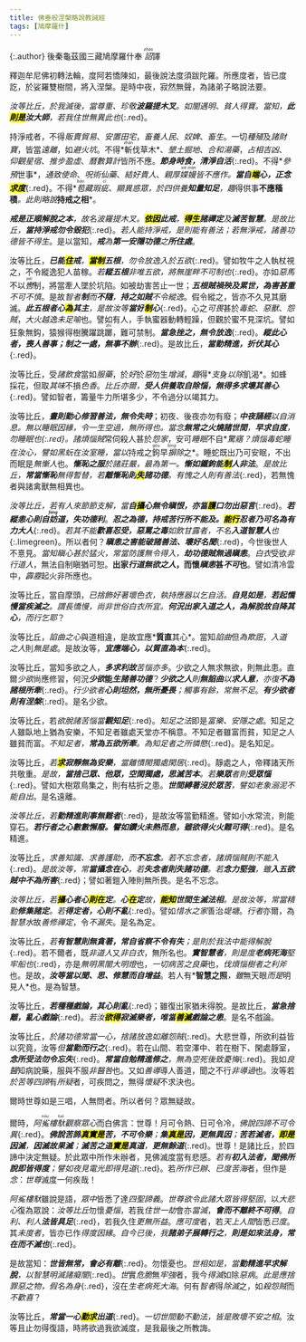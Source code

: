 ```yaml
---
title: 佛垂般涅槃略說教誡經
tags: [鳩摩羅什]
---
```


{:.author}
後秦龜茲國三藏鳩摩羅什奉 <dfn title="诏书。皇帝下达命令。"><ruby>詔<rt>zhào</rt></ruby></dfn>譯

釋迦牟尼佛初轉法輪，度阿若憍陳如，最後說法度須跋陀羅。所應度者，皆已度訖，於娑羅雙樹間，將入涅槃。是時中夜，寂然無聲，為諸弟子略說法要。

*汝等比丘，於我滅後，當尊重、珍敬<b>波羅提木叉</b>。如闇遇明、貧人得寶。當知，<b><i>此</i><mark>則是</mark><i>汝大師</i></b>，若我住世無異此也*{:.red}。

持淨戒者，不得*販賣貿易*、*安置田宅*，*畜養人民*、*奴婢*、*畜生*。一切*種殖*及*諸財寶*，皆當*遠離*，如*避火坑*。不得*<ruby>斬<rt>zhǎn</rt></ruby>伐草木*、*墾土掘地*、*合和湯藥*，*占相吉凶*、*仰觀星宿*、*<dfn title="推算天象历法。古人谓日月转运于天，犹如人之行步，可推算而知。">推步</dfn>盈虛*、*<dfn title="犹历法。观测天象以推算年时节候的方法。">曆數</dfn>算計*皆所不應。*<b>節身時食，清淨自活</b>*{:.red}。不得*<dfn title="预闻而参议其事；介入，参加。">參預</dfn>世事*，*通致使命*、*呪術仙藥*、*結好貴人*、*<dfn title="亲爱厚待。关系亲密。">親厚</dfn><dfn title="轻慢。"><ruby>媟<rt>xiè</rt>嫚<rt>màn</rt></ruby></dfn>*皆不應作。*<b>當自<mark>端</mark><i>心</i>，<i>正念</i><mark>求度</mark></b>*{:.red}。不得*<dfn title="裹藏；隐藏。"><ruby>苞<rt>bāo</rt></ruby>藏</dfn><dfn title="比喻人的过失或事物的缺点。">瑕<ruby>疵<rt>cī</rt></ruby></dfn>*、*顯異惑眾*，*於四供養<b>知量知足</b>*，*<dfn title="仅仅。">趣</dfn>得供事<b>不應稸積</b>*。此則略說*<b>持戒之相</b>*。

*<b><i>戒</i>是正順解脫之本</b>，故名波羅提木叉。<b><mark>依因</mark><i>此戒</i></b>，<b><mark>得生</mark><i>諸禪定</i></b>及<b><i>滅苦智慧</i></b>。是故比丘，<b>當持淨戒勿令毀犯</b>*{:.red}。*若人能持淨戒，是則能有善法；若無淨戒，諸善功德皆不得生*。是以當知，*<b>戒</b>為<b>第一安隱功德</b>之<b>所住處</b>*。

汝等比丘，*<b>已能<mark>住</mark><i>戒</i></b>，<b><mark>當制</mark><i>五根</i></b>，勿令放逸入於五欲*{:.red}。譬如牧牛之人執杖視之，不令縱逸犯人苗稼。*若<b>縱五根</b>非唯五欲，將無<dfn title="界限，边际。">崖畔</dfn>不可制也*{:.red}。亦如*惡馬*不以<dfn title="驾驭马的缰绳。"><ruby>轡<rt>pèi</rt></ruby></dfn>制，將當牽人墜於坑陷。如被劫害苦止一世；*<b>五根賊禍殃及累世，為害甚重</b>不可不慎*。是故*智者<b>制</b>而<b>不隨</b>，<b>持之如賊</b>不令縱逸*。假令縱之，皆亦不久見其磨滅。*<b>此五根者<i>心</i><mark>為</mark><i>其主</i></b>，是故汝等<b>當好<mark>制</mark><i>心</i></b>*{:.red}。心之*可畏*甚於*毒蛇*、*惡獸*、*怨賊*，*大火<dfn title="逃跑，逃窜。">越逸</dfn>*未*足喻*也。譬如有人，手執蜜器動轉輕躁，但觀於蜜不見深坑。譬如狂象無鈎，猿猴得樹騰躍跳<ruby>躑<rt>zhí</rt></ruby>，難可禁制。*<b>當急挫之，無令放逸</b>*{:.red}。*<b>縱此心者，喪人善事；制之一處，無事不辦</b>*{:.red}。是故比丘，*<b>當勤精進，折伏其心</b>*{:.red}。

汝等比丘，受*諸飲食*當如*服藥*，於*好*於*惡*勿生*增減*，<dfn title="仅仅。">趣</dfn>得*<dfn title="支撑，维持。应付。">支</dfn>身*以除*飢渴*。如蜂採花，但取*其味*不損*色香*。*比丘亦爾，<b>受人供養取自除惱，無得多求壞其善心</b>*{:.red}。譬如智者，籌量牛力所堪多少，不令過分以竭其力。

汝等比丘，*<b>晝則勤心修習善法，無令失時</b>*；初夜、後夜亦勿有廢；*<b>中夜誦經</b>*以自消息。*無以睡眠因緣，令一生空過，無所得也*。*當念<b>無常之火燒諸世間</b>，<b>早求自度</b>，勿睡眠也*{:.red}。諸*煩惱賊*常伺殺人甚於*怨家*，安可*睡眠*不自*<dfn title="受惊动而醒来。">驚寤</dfn>*？煩惱毒蛇睡在汝心，譬如黑蚖在汝室睡，當以*持戒之<ruby>鉤<rt>gōu</rt></ruby>早<dfn title="排除。"><ruby>摒<rt>bìng</rt></ruby>除</dfn>之*。睡蛇既出乃可安眠，不出而眠是*無慚人*也。*<b>慚恥之服</b>於諸莊嚴，最為第一。<b><i>慚</i>如鐵鉤能<mark>制</mark>人<i>非法</i></b>*。*是故比丘，<b>常當慚恥</b>無得暫替，若<b>離<i>慚恥</i>則<mark>失</mark><i>諸功德</i></b>。有愧之人則有善法*{:.red}，若無愧者與諸禽獸無相異也。

*汝等比丘，若有人來節節支解，當<b>自<mark>攝</mark><i>心</i>無令瞋恨，亦當<mark>護</mark><i>口</i>勿出惡言</b>*{:.red}。*<b>若縱<i>恚心</i>則自<dfn title="伤害，损害，阻碍。"><ruby>妨<rt>fáng</rt></ruby></dfn>道，失功德利</b>*。*<b><i>忍</i>之為德，持戒苦行所不能及。<mark>能行</mark><i>忍</i>者乃可名為有力大人</b>*{:.red}。*若其不能<b>歡喜忍受，惡罵之毒</b>如飲甘露者，不名<b>入道智慧人</b>也*{:.limegreen}。所以者何？*<b><i>瞋恚</i>之害能破諸善法、壞好名聞</b>*{:.red}，今世後世人不憙見。*當知瞋心甚於猛火，常當防護無令得入，<b>劫功德賊無過<i>瞋恚</i></b>*。*白衣*受欲*非行道人*，無法自制瞋猶可恕。<b>出家*行道無欲之人*，而懷*瞋恚*甚*不可*也</b>。譬如清冷雲中，<dfn title="响雷，震雷。">霹靂</dfn>起火非所應也。

汝等比丘，當自摩頭，*已捨飾好著壞色衣，執持應器以乞自活。<b>自見如是</b>，<b>若起憍慢當疾滅之</b>。謂長憍慢，尚非世俗白衣所宜。<b>何況出家入道之人，為解脫故自降其心</b>，而行乞耶*？

汝等比丘，*諂曲之心*與道相違，是故宜應*<b>質直</b>其心*。當知*諂曲*但*為欺誑*，*入道之人*則*無是處*。是故汝等，*<b>宜應端心，以<i>質直</i>為本</b>*{:.red}。

汝等比丘，當知多欲之人，*<b>多求利故</b>苦惱亦多*。少欲之人無求無欲，則無此患。直爾*少欲*尚應修習，何況<b class="red">*少欲*能*生諸善功德*</b>？*<b>少欲之人</b>則<b>無諂曲</b>以<b>求人意</b>，亦復<b>不為諸根所牽</b>*{:.red}。*行少欲者<b>心則坦然，無所憂畏</b>；觸事有餘，常無不足*。*<b>有少欲者則有涅槃</b>*{:.red}。是名少欲。

汝等比丘，若*欲脫諸苦惱當<b>觀知足</b>*{:.red}。*知足之法*即是*富樂、安隱之處*。知足之人雖臥地上猶為安樂，不知足者雖處天堂亦不稱意。不知足者雖富而貧，知足之人雖貧而富。*不知足者，<b>常為五欲所牽</b>。為知足者之所憐愍*{:.red}。是名知足。

汝等比丘，*若<b><mark>求</mark><i>寂靜</i>無為安樂</b>，當離憒閙獨處閑居*{:.red}。靜處之人，帝釋諸天所共敬重。*是故，<b>當捨己眾、他眾，空閑獨處，思滅苦本</b>。若<b>樂眾</b>者則<b>受眾惱</b>*{:.red}。譬如大樹眾鳥集之，則有枯折之患。*<b>世間縛著沒於眾苦</b>，譬如老象溺泥不能自出*。是名遠離。

*汝等比丘，若<b>勤精進則事無難者</b>*{:.red}，是故汝等當勤精進。譬如小水常流，則能穿石。*<b>若行者之心數數懈廢。譬如鑽火未熱而息，雖欲得火火難可得</b>*{:.red}。是名精進。

汝等比丘，*求善知識、求善護助，而<b>不忘念</b>。若不忘念者，諸煩惱賊則不能入*{:.red}。*是故汝等，常<b>當攝念在心</b>，若<b>失念者則失諸功德</b>。若<b>念力堅強</b>，雖<b>入五欲賊中不為所害</b>*{:.red}；譬如著鎧入陣則無所畏。是名不忘念。

*汝等比丘，若<b><mark>攝</mark><i>心</i>者<i>心</i><mark>則在</mark><i>定</i></b>。<b><i>心</i><mark>在</mark><i>定</i></b>故，<b><mark>能知</mark><i>世間生滅法相</i></b>。是故汝等，常當精勤<b>修集諸定</b>。若<b>得定者，心則不亂</b>*{:.red}。譬如*惜水之家*善治*堤塘*。*行者*亦爾，為*智慧水*故*善修禪定*，令*不漏失*。是名為定。

汝等比丘，*若<b>有智慧則無貪著，常自省察不令有失</b>；是則於我法中能得解脫*{:.red}。若不爾者，既*非道人*又*非白衣*，無所名也。*<b>實智慧者</b>，則是度<b>老病死海</b>堅牢船也*{:.red}，亦是*無明黑闇大明燈*也，*一切病苦之良藥*也，*伐煩惱樹者之利斧*也。是故，*<b>汝等當以聞、思、修慧而自增益</b>*。若人有*<b>智慧之照</b>*，雖*無天眼*而是*明見人*也。是為智慧。

汝等比丘，*<b>若種種戲論，其<i>心</i>則<i>亂</i></b>*{:.red}；雖復出家猶未得脫。是故比丘，*<b>當急捨離，亂心戲論</b>*{:.red}。*若汝<b><mark>欲得</mark><i>寂滅樂</i>者，唯當<mark>善滅</mark><i>戲論之患</i></b>*。是名不戲論。

汝等比丘，*於諸功德常當一心，捨諸放逸如離怨賊*{:.red}。大悲世尊，所欲利益皆以究竟，汝等*但<b>當勤而行之</b>*{:.red}。若在山間、若空澤中、若在樹下、閑處靜室，*<b>念所受法勿令忘失</b>*{:.red}。*<b>常當自勉精進修之</b>，無為空死後致憂悔*{:.red}。我如*良醫*知病說藥，服與不服*非醫咎*也。又如*善導*導人善道，聞之不行*非導過*也。汝等若*於苦等四諦*有*所疑*者，可疾問之，無得*懷疑*不求決也。

爾時世尊如是三唱，人無問者。所以者何？眾無疑故。

爾時，*阿<ruby>㝹<rt>nóu</rt></ruby>樓<ruby>馱<rt>tuó</rt></ruby>*觀察*眾心*而白佛言：世尊！月可令熱、日可令冷，*佛說四諦不可令異*{:.red}。*<b>佛說苦諦<mark>真實是</mark><i>苦</i>，不可令樂</b>；<b><i>集</i><mark>真是</mark><i>因</i>，更無異因</b>；<b>苦若滅者，<mark>即是</mark><i>因滅</i></b>，<b>因滅故果滅</b>；<b>滅苦之道<mark>實是</mark><i>真道</i></b>，<b>更無餘道</b>*{:.red}。世尊！是諸比丘，於四諦中決定無疑。於此眾中所作未辦者，見佛滅度當有悲感。*若有<b>初入法者，聞佛所說即皆得度</b>；譬如夜見電光即得見道*{:.red}。若*所作已辦*、*已度苦海*者，但作是*念*：*世尊*滅度一何疾哉！

*阿㝹樓馱*雖說是語，*眾中*皆悉了達*四聖諦義*。*世尊欲令此諸大眾皆得堅固*，以*大悲心*復為眾說：*汝等比丘*勿懷*憂惱*，若我*住世一劫*會亦*當滅*，*<b>會而不離終不可得</b>*。*自利、利人<b>法皆具足</b>*{:.red}，若我久住*更無所益*。*應可度*者，若*天上人間*皆悉*已度*。其*未度者*，皆亦已作*得度因緣*。*自今已後，我<b>諸弟子展轉行之</b>，<b>則是如來法身，常在而不滅也</b>*{:.red}。

是故當知：*<b>世皆無常，會必有離</b>*{:.red}。勿懷憂也。*世相如是，當<b>勤精進早求解脫</b>，以智慧明滅諸癡闇*{:.red}。*世*實*危脆*無*牢強*者，我今*得滅*如除*惡病*。*此是應捨罪惡之物，假名為身*{:.red}，沒在*生老病死大海*。何有*智者*得*除滅*之，如*殺怨賊*而*不歡喜*？

汝等比丘，*<b>常當<i>一心</i><mark>勤求</mark><i>出道</i></b>*{:.red}。*一切世間動不動法，皆是敗壞不安之相*。汝等且止勿得復語，時將欲過我欲滅度，是我最後之所教誨。
